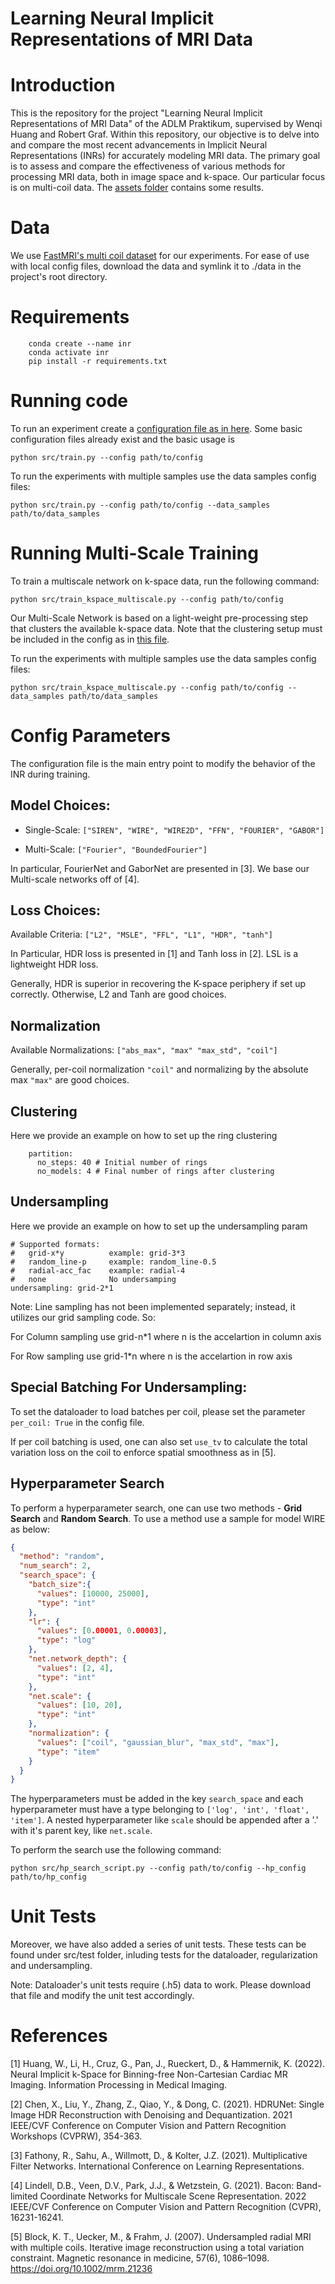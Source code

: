 # Learning Neural Implicit Representations of MRI Data

# Introduction

This is the repository for the project "Learning Neural Implicit Representations of MRI Data" of the ADLM Praktikum, supervised by Wenqi Huang and Robert Graf. Within this repository, our objective is to delve into and compare the most recent advancements in Implicit Neural Representations (INRs) for accurately modeling MRI data. The primary goal is to assess and compare the effectiveness of various methods for processing MRI data, both in image space and k-space. Our particular focus is on multi-coil data. The [assets folder](./assets/) contains some results.

# Data

We use [FastMRI's multi coil dataset](https://fastmri.org/) for our experiments. For ease of use with local config files, download the data and symlink it to ./data in the project's root directory.

# Requirements

```
    conda create --name inr
    conda activate inr
    pip install -r requirements.txt
```

# Running code

To run an experiment create a [configuration file as in here](src/config/local). Some basic configuration files already exist and the basic usage is

```
python src/train.py --config path/to/config
```

To run the experiments with multiple samples use the data samples config files:

```
python src/train.py --config path/to/config --data_samples path/to/data_samples
```

# Running Multi-Scale Training

To train a multiscale network on k-space data, run the following command:

```
python src/train_kspace_multiscale.py --config path/to/config
```

Our Multi-Scale Network is based on a light-weight pre-processing step that clusters the available k-space data. Note that the clustering setup must be included in the config as in [this file](./src/config/local/config_fourier_multiscale.yaml).

To run the experiments with multiple samples use the data samples config files:

```
python src/train_kspace_multiscale.py --config path/to/config --data_samples path/to/data_samples
```

# Config Parameters

The configuration file is the main entry point to modify the behavior of the INR during training.

## Model Choices:

* Single-Scale: `["SIREN", "WIRE", "WIRE2D", "FFN", "FOURIER", "GABOR"]`

* Multi-Scale: `["Fourier", "BoundedFourier"]`

In particular, FourierNet and GaborNet are presented in [3]. We base our Multi-scale networks off of [4].

## Loss Choices: 

Available Criteria: `["L2", "MSLE", "FFL", "L1", "HDR", "tanh"]`

In Particular, HDR loss is presented in [1] and Tanh loss in [2]. LSL is a lightweight HDR loss.

Generally, HDR is superior in recovering the K-space periphery if set up correctly. Otherwise, L2 and Tanh are good choices.

## Normalization

Available Normalizations: `["abs_max", "max" "max_std", "coil"]`

Generally, per-coil normalization `"coil"` and normalizing by the absolute max `"max"` are good choices.

## Clustering

Here we provide an example on how to set up the ring clustering
```
    partition:
      no_steps: 40 # Initial number of rings
      no_models: 4 # Final number of rings after clustering

```

## Undersampling

Here we provide an example on how to set up the undersampling param
```
# Supported formats:
#   grid-x*y          example: grid-3*3
#   random_line-p     example: random_line-0.5 
#   radial-acc_fac    example: radial-4
#   none              No undersamping
undersampling: grid-2*1

```
Note: Line sampling has not been implemented separately; instead, it utilizes our grid sampling code. So:

For Column sampling use grid-n*1  where n is the accelartion in column axis

For Row sampling use grid-1*n     where n is the accelartion in row axis

## Special Batching For Undersampling:

To set the dataloader to load batches per coil, please set the parameter `per_coil: True` in the config file.

If per coil batching is used, one can also set `use_tv` to calculate the total variation loss on the coil to enforce spatial smoothness as in [5].

## Hyperparameter Search

To perform a hyperparameter search, one can use two methods - **Grid Search** and **Random Search**. To use a method use a sample for model WIRE as below:

```json
{
  "method": "random",
  "num_search": 2,
  "search_space": {
    "batch_size":{
      "values": [10000, 25000],
      "type": "int"
    },
    "lr": {
      "values": [0.00001, 0.00003],
      "type": "log"
    },
    "net.network_depth": {
      "values": [2, 4],
      "type": "int"
    },
    "net.scale": {
      "values": [10, 20],
      "type": "int"
    },
    "normalization": {
      "values": ["coil", "gaussian_blur", "max_std", "max"],
      "type": "item"
    }
  }
}

```

The hyperparameters must be added in the key `search_space` and each hyperparameter must have a type belonging to `['log', 'int', 'float', 'item']`.
A nested hyperparameter like `scale` should be appended after a '.' with it's parent key, like `net.scale`.

To perform the search use the following command: 
```
python src/hp_search_script.py --config path/to/config --hp_config path/to/hp_config
```
# Unit Tests
Moreover, we have also added a series of unit tests. These tests can be found under src/test folder, inluding tests for the dataloader, regularization and undersampling. 

Note: Dataloader's unit tests require (.h5) data to work. Please download that file and modify the unit test accordingly.

# References 

[1] Huang, W., Li, H., Cruz, G., Pan, J., Rueckert, D., & Hammernik, K. (2022). Neural Implicit k-Space for Binning-free Non-Cartesian Cardiac MR Imaging. Information Processing in Medical Imaging.

[2] Chen, X., Liu, Y., Zhang, Z., Qiao, Y., & Dong, C. (2021). HDRUNet: Single Image HDR Reconstruction with Denoising and Dequantization. 2021 IEEE/CVF Conference on Computer Vision and Pattern Recognition Workshops (CVPRW), 354-363.

[3] Fathony, R., Sahu, A., Willmott, D., & Kolter, J.Z. (2021). Multiplicative Filter Networks. International Conference on Learning Representations.

[4] Lindell, D.B., Veen, D.V., Park, J.J., & Wetzstein, G. (2021). Bacon: Band-limited Coordinate Networks for Multiscale Scene Representation. 2022 IEEE/CVF Conference on Computer Vision and Pattern Recognition (CVPR), 16231-16241.

[5] Block, K. T., Uecker, M., & Frahm, J. (2007). Undersampled radial MRI with multiple coils. Iterative image reconstruction using a total variation constraint. Magnetic resonance in medicine, 57(6), 1086–1098. https://doi.org/10.1002/mrm.21236
